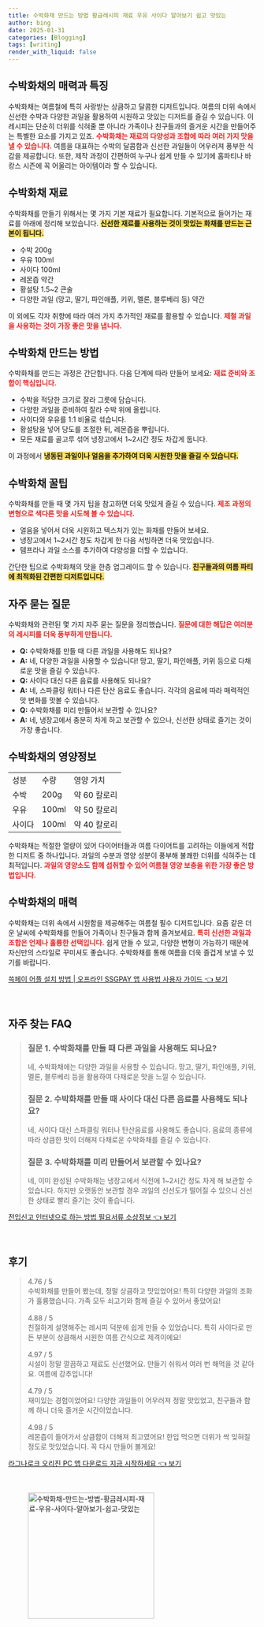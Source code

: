 ```yaml
---
title: 수박화채 만드는 방법 황금레시피 재료 우유 사이다 알아보기 쉽고 맛있는
author: bing
date: 2025-01-31
categories: [Blogging]
tags: [writing]
render_with_liquid: false
---
```



<h2 id='수박화채_소개'>수박화채의 매력과 특징</h2>

<p>수박화채는 여름철에 특히 사랑받는 상큼하고 달콤한 디저트입니다. 여름의 더위 속에서 신선한 수박과 다양한 과일을 활용하여 시원하고 맛있는 디저트를 즐길 수 있습니다. 이 레시피는 단순히 더위를 식혀줄 뿐 아니라 가족이나 친구들과의 즐거운 시간을 만들어주는 특별한 요소를 가지고 있죠. <b><span style="color: #ee2323;">수박화채는 재료의 다양성과 조합에 따라 여러 가지 맛을 낼 수 있습니다.</span></b> 여름을 대표하는 수박의 달콤함과 신선한 과일들이 어우러져 풍부한 식감을 제공합니다. 또한, 제작 과정이 간편하여 누구나 쉽게 만들 수 있기에 홈파티나 바캉스 시즌에 꼭 어울리는 아이템이라 할 수 있습니다.</p>

<h2 id='수박화채_재료'>수박화채 재료</h2>

<p>수박화채를 만들기 위해서는 몇 가지 기본 재료가 필요합니다. 기본적으로 들어가는 재료를 아래에 정리해 보았습니다. <b><span style="background-color: #ffe066;"> 신선한 재료를 사용하는 것이 맛있는 화채를 만드는 근본이 됩니다.</span></b></p>

<ul>
    <li>수박 200g</li>
    <li>우유 100ml</li>
    <li>사이다 100ml</li>
    <li>레몬즙 약간</li>
    <li>황설탕 1.5~2 큰술</li>
    <li>다양한 과일 (망고, 딸기, 파인애플, 키위, 멜론, 블루베리 등) 약간</li>
</ul>

<p>이 외에도 각자 취향에 따라 여러 가지 추가적인 재료를 활용할 수 있습니다. <b><span style="color: #ee2323;">제철 과일을 사용하는 것이 가장 좋은 맛을 냅니다.</span></b></p>

<h2 id='수박화채_만드는_방법'>수박화채 만드는 방법</h2>

<p>수박화채를 만드는 과정은 간단합니다. 다음 단계에 따라 만들어 보세요: <b><span style="color: #ee2323;">재료 준비와 조합이 핵심입니다.</span></b></p>

<ul>
    <li>수박을 적당한 크기로 잘라 그릇에 담습니다.</li>
    <li>다양한 과일을 준비하여 잘라 수박 위에 올립니다.</li>
    <li>사이다와 우유를 1:1 비율로 섞습니다.</li>
    <li>황설탕을 넣어 당도를 조절한 뒤, 레몬즙을 뿌립니다.</li>
    <li>모든 재료를 골고루 섞어 냉장고에서 1~2시간 정도 차갑게 둡니다.</li>
</ul>

<p>이 과정에서 <b><span style="background-color: #ffe066;">냉동된 과일이나 얼음을 추가하여 더욱 시원한 맛을 즐길 수 있습니다.</span></b></p>

<h2 id='수박화채_꿀팁'>수박화채 꿀팁</h2>

<p>수박화채를 만들 때 몇 가지 팁을 참고하면 더욱 맛있게 즐길 수 있습니다. <b><span style="color: #ee2323;">제조 과정의 변형으로 색다른 맛을 시도해 볼 수 있습니다.</span></b></p>

<ul>
    <li>얼음을 넣어서 더욱 시원하고 텍스처가 있는 화채를 만들어 보세요.</li>
    <li>냉장고에서 1~2시간 정도 차갑게 한 다음 서빙하면 더욱 맛있습니다.</li>
    <li>템프라나 과일 소스를 추가하여 다양성을 더할 수 있습니다.</li>
</ul>

<p>간단한 팁으로 수박화채의 맛을 한층 업그레이드 할 수 있습니다. <b><span style="background-color: #ffe066;">친구들과의 여름 파티에 최적화된 간편한 디저트입니다.</span></b></p>

<h2 id='자주_묻는_질문'>자주 묻는 질문</h2>

<p>수박화채와 관련된 몇 가지 자주 묻는 질문을 정리했습니다. <b><span style="color: #ee2323;">질문에 대한 해답은 여러분의 레시피를 더욱 풍부하게 만듭니다.</span></b></p>

<ul>
    <li><b>Q:</b> 수박화채를 만들 때 다른 과일을 사용해도 되나요?</li>
    <li><b>A:</b> 네, 다양한 과일을 사용할 수 있습니다! 망고, 딸기, 파인애플, 키위 등으로 다채로운 맛을 즐길 수 있습니다.</li>
    <li><b>Q:</b> 사이다 대신 다른 음료를 사용해도 되나요?</li>
    <li><b>A:</b> 네, 스파클링 워터나 다른 탄산 음료도 좋습니다. 각각의 음료에 따라 매력적인 맛 변화를 맛볼 수 있습니다.</li>
    <li><b>Q:</b> 수박화채를 미리 만들어서 보관할 수 있나요?</li>
    <li><b>A:</b> 네, 냉장고에서 충분히 차게 하고 보관할 수 있으나, 신선한 상태로 즐기는 것이 가장 좋습니다.</li>
</ul>

<h2 id='수박화채_영양정보'>수박화채의 영양정보</h2>

<table>
    <tr>
        <td>성분</td>
        <td>수량</td>
        <td>영양 가치</td>
    </tr>
    <tr>
        <td>수박</td>
        <td>200g</td>
        <td>약 60 칼로리</td>
    </tr>
    <tr>
        <td>우유</td>
        <td>100ml</td>
        <td>약 50 칼로리</td>
    </tr>
    <tr>
        <td>사이다</td>
        <td>100ml</td>
        <td>약 40 칼로리</td>
    </tr>
</table>

<p>수박화채는 적절한 열량이 있어 다이어터들과 여름 다이어트를 고려하는 이들에게 적합한 디저트 중 하나입니다. 과일의 수분과 영양 성분이 풍부해 불쾌한 더위를 식혀주는 데 최적입니다. <b><span style="color: #ee2323;">과일의 영양소도 함께 섭취할 수 있어 여름철 영양 보충을 위한 가장 좋은 방법입니다.</span></b></p>

<h2 id='수박화채_마무리'>수박화채의 매력</h2>

<p>수박화채는 더위 속에서 시원함을 제공해주는 여름철 필수 디저트입니다. 요즘 같은 더운 날씨에 수박화채를 만들어 가족이나 친구들과 함께 즐겨보세요. <b><span style="color: #ee2323;">특히 신선한 과일과 조합은 언제나 훌륭한 선택입니다.</span></b> 쉽게 만들 수 있고, 다양한 변형이 가능하기 때문에 자신만의 스타일로 꾸미셔도 좋습니다. 수박화채를 통해 여름을 더욱 즐겁게 보낼 수 있기를 바랍니다.</p>


<p><a class="click-button" title="쓱페이 어플 설치 방법 | 오프라인 SSGPAY 앱 사용법 사용자 가이드" href="https://yellowplanner.github.io/posts/%EC%93%B1%ED%8E%98%EC%9D%B4-%EC%96%B4%ED%94%8C-%EC%84%A4%EC%B9%98-%EB%B0%A9%EB%B2%95-%EC%98%A4%ED%94%84%EB%9D%BC%EC%9D%B8-SSGPAY-%EC%95%B1-%EC%82%AC%EC%9A%A9%EB%B2%95-%EC%82%AC%EC%9A%A9%EC%9E%90-%EA%B0%80%EC%9D%B4%EB%93%9C/" rel="dofollow">쓱페이 어플 설치 방법 | 오프라인 SSGPAY 앱 사용법 사용자 가이드 👈 보기</a></p><br>
<h2 id='자주_찾는_FAQ'>자주 찾는 FAQ</h2>
<div itemscope="" itemtype="https://schema.org/FAQPage"> 
<blockquote> 
<div itemscope="" itemprop="mainEntity" itemtype="https://schema.org/Question"> 
<h3 itemprop="name">질문 1. 수박화채를 만들 때 다른 과일을 사용해도 되나요?</h3> 
<div itemscope="" itemprop="acceptedAnswer" itemtype="https://schema.org/Answer"> 
<span itemprop="text"> 
<p>네, 수박화채에는 다양한 과일을 사용할 수 있습니다. 망고, 딸기, 파인애플, 키위, 멜론, 블루베리 등을 활용하여 다채로운 맛을 느낄 수 있습니다.</p> 
</span> 
</div> 
</div> 
<div itemscope="" itemprop="mainEntity" itemtype="https://schema.org/Question"> 
<h3 itemprop="name">질문 2. 수박화채를 만들 때 사이다 대신 다른 음료를 사용해도 되나요?</h3> 
<div itemscope="" itemprop="acceptedAnswer" itemtype="https://schema.org/Answer"> 
<span itemprop="text"> 
<p>네, 사이다 대신 스파클링 워터나 탄산음료를 사용해도 좋습니다. 음료의 종류에 따라 상큼한 맛이 더해져 다채로운 수박화채를 즐길 수 있습니다.</p> 
</span> 
</div> 
</div> 
<div itemscope="" itemprop="mainEntity" itemtype="https://schema.org/Question"> 
<h3 itemprop="name">질문 3. 수박화채를 미리 만들어서 보관할 수 있나요?</h3> 
<div itemscope="" itemprop="acceptedAnswer" itemtype="https://schema.org/Answer"> 
<span itemprop="text"> 
<p>네, 이미 완성된 수박화채는 냉장고에서 식전에 1~2시간 정도 차게 해 보관할 수 있습니다. 하지만 오랫동안 보관할 경우 과일의 신선도가 떨어질 수 있으니 신선한 상태로 빨리 즐기는 것이 좋습니다.</p> 
</span> 
</div> 
</div> 
</blockquote> 
</div>
<p><a class="click-button" title="전입신고 인터넷으로 하는 방법 필요서류 소상정보" href="https://yellowplanner.github.io/posts/%EC%A0%84%EC%9E%85%EC%8B%A0%EA%B3%A0-%EC%9D%B8%ED%84%B0%EB%84%B7%EC%9C%BC%EB%A1%9C-%ED%95%98%EB%8A%94-%EB%B0%A9%EB%B2%95-%ED%95%84%EC%9A%94%EC%84%9C%EB%A5%98-%EC%86%8C%EC%83%81%EC%A0%95%EB%B3%B4/" rel="dofollow">전입신고 인터넷으로 하는 방법 필요서류 소상정보 👈 보기</a></p><br>
<h2 id='후기'>후기</h2>
<div itemscope itemtype="https://schema.org/Product">
  <blockquote>
  <div itemprop="review" itemscope itemtype="https://schema.org/Review">
      <div itemprop="reviewRating" itemscope itemtype="https://schema.org/Rating"> <span itemprop="ratingValue">4.76</span> / <span itemprop="bestRating">5</span> </div>
      <span itemprop="reviewBody">수박화채를 만들어 봤는데, 정말 상큼하고 맛있었어요! 특히 다양한 과일의 조화가 훌륭했습니다. 가족 모두 쇠고기와 함께 즐길 수 있어서 좋았어요!</span>
  </div>
  <br>
  <div itemprop="review" itemscope itemtype="https://schema.org/Review">
      <div itemprop="reviewRating" itemscope itemtype="https://schema.org/Rating"> <span itemprop="ratingValue">4.88</span> / <span itemprop="bestRating">5</span> </div>
      <span itemprop="reviewBody">친절하게 설명해주는 레시피 덕분에 쉽게 만들 수 있었습니다. 특히 사이다로 만든 부분이 상큼해서 시원한 여름 간식으로 제격이에요!</span>
  </div>
  <br>
  <div itemprop="review" itemscope itemtype="https://schema.org/Review">
      <div itemprop="reviewRating" itemscope itemtype="https://schema.org/Rating"> <span itemprop="ratingValue">4.97</span> / <span itemprop="bestRating">5</span> </div>
      <span itemprop="reviewBody">시설이 정말 깔끔하고 재료도 신선했어요. 만들기 쉬워서 여러 번 해먹을 것 같아요. 여름에 강추입니다!</span>
  </div>
  <br>
  <div itemprop="review" itemscope itemtype="https://schema.org/Review">
      <div itemprop="reviewRating" itemscope itemtype="https://schema.org/Rating"> <span itemprop="ratingValue">4.79</span> / <span itemprop="bestRating">5</span> </div>
      <span itemprop="reviewBody">재미있는 경험이었어요! 다양한 과일들이 어우러져 정말 맛있었고, 친구들과 함께 하니 더욱 즐거운 시간이었습니다.</span>
  </div>
  <br>
  <div itemprop="review" itemscope itemtype="https://schema.org/Review">
      <div itemprop="reviewRating" itemscope itemtype="https://schema.org/Rating"> <span itemprop="ratingValue">4.98</span> / <span itemprop="bestRating">5</span> </div>
      <span itemprop="reviewBody">레몬즙이 들어가서 상큼함이 더해져 최고였어요! 한입 먹으면 더위가 싹 잊혀질 정도로 맛있었습니다. 꼭 다시 만들어 볼게요!</span>
  </div>
  </blockquote>
</div>
<p><a class="click-button" title="라그나로크 오리진 PC 앱 다운로드 지금 시작하세요" href="https://yellowplanner.github.io/posts/%EB%9D%BC%EA%B7%B8%EB%82%98%EB%A1%9C%ED%81%AC-%EC%98%A4%EB%A6%AC%EC%A7%84-PC-%EC%95%B1-%EB%8B%A4%EC%9A%B4%EB%A1%9C%EB%93%9C-%EC%A7%80%EA%B8%88-%EC%8B%9C%EC%9E%91%ED%95%98%EC%84%B8%EC%9A%94/" rel="dofollow">라그나로크 오리진 PC 앱 다운로드 지금 시작하세요 👈 보기</a></p><br>
<figure class="image"><img src="https://yellowplanner.github.io/assets/img/thumbnail/수박화채-만드는-방법-황금레시피-재료-우유-사이다-알아보기-쉽고-맛있는.webp" alt="수박화채-만드는-방법-황금레시피-재료-우유-사이다-알아보기-쉽고-맛있는" width="256" height="256"></figure>